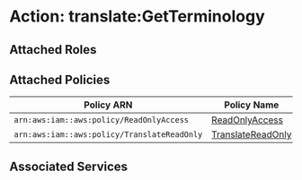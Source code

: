 # Action: translate:GetTerminology

## Attached Roles

## Attached Policies

| Policy ARN | Policy Name |
|------------|-------------|
| `arn:aws:iam::aws:policy/ReadOnlyAccess` | [ReadOnlyAccess](../policies.md#readonlyaccess) |
| `arn:aws:iam::aws:policy/TranslateReadOnly` | [TranslateReadOnly](../policies.md#translatereadonly) |

## Associated Services

